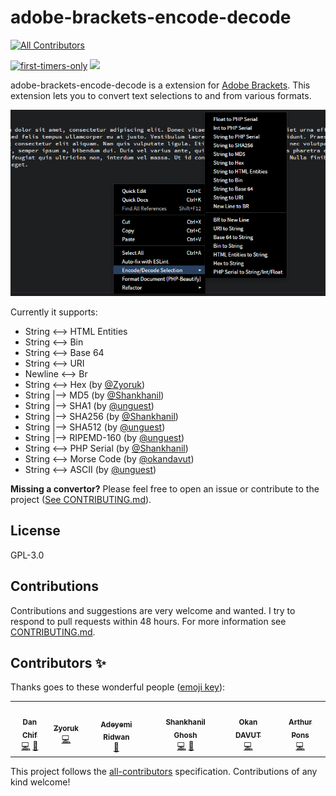 adobe-brackets-encode-decode
=========

<!-- ALL-CONTRIBUTORS-BADGE:START - Do not remove or modify this section -->
[![All Contributors](https://img.shields.io/badge/all_contributors-6-orange.svg?style=flat-square)](#contributors-)
<!-- ALL-CONTRIBUTORS-BADGE:END -->
[![first-timers-only](https://img.shields.io/badge/first--timers--only-friendly-blue.svg?style=flat-square)](https://www.firsttimersonly.com/)
[<img src="https://img.shields.io/badge/slack-@ossenthusiasts-brown.svg?logo=slack">](https://ossenthusiasts.slack.com/)

adobe-brackets-encode-decode is a extension for [Adobe Brackets](https://brackets.io
). This extension lets you to convert text selections to and from various formats.

![Brackets Context Menu](https://raw.githubusercontent.com/nadchif/adobe-brackets-encode-decode/master/screenshots/context-menu-updated-dark.png)

Currently it supports:
* String <--> HTML Entities
* String <--> Bin
* String <--> Base 64
* String <--> URI
* Newline <--> Br
* String <--> Hex (by [@Zyoruk](https://github.com/Zyoruk))
* String |--> MD5 (by [@Shankhanil](https://github.com/Shankhanil))
* String |--> SHA1 (by [@unguest](https://github.com/unguest))
* String |--> SHA256 (by [@Shankhanil](https://github.com/Shankhanil))
* String |--> SHA512 (by [@unguest](https://github.com/unguest))
* String |--> RIPEMD-160 (by [@unguest](https://github.com/unguest))
* String <--> PHP Serial (by [@Shankhanil](https://github.com/Shankhanil))
* String <--> Morse Code (by [@okandavut](https://github.com/okandavut))
* String <--> ASCII (by [@unguest](https://github.com/unguest))

**Missing a convertor?** Please feel free to open an issue or contribute to the project  ([See CONTRIBUTING.md](https://github.com/nadchif/adobe-brackets-encode-decode/blob/master/CONTRIBUTING.md)).



## License

GPL-3.0

## Contributions
Contributions and suggestions are very welcome and wanted. I try to respond to pull requests within 48 hours. For more information see [CONTRIBUTING.md](https://github.com/nadchif/adobe-brackets-encode-decode/blob/master/CONTRIBUTING.md).

## Contributors ✨

Thanks goes to these wonderful people ([emoji key](https://allcontributors.org/docs/en/emoji-key)):

<!-- ALL-CONTRIBUTORS-LIST:START - Do not remove or modify this section -->
<!-- prettier-ignore-start -->
<!-- markdownlint-disable -->
<table>
  <tr>
    <td align="center"><a href="http://aboutchif.com"><img src="https://avatars0.githubusercontent.com/u/47924887?v=4" width="100px;" alt=""/><br /><sub><b>Dan Chif</b></sub></a><br /><a href="https://github.com/nadchif/adobe-brackets-encode-decode/commits?author=nadchif" title="Code">💻</a> <a href="#maintenance-nadchif" title="Maintenance">🚧</a></td>
    <td align="center"><a href="https://github.com/Zyoruk"><img src="https://avatars1.githubusercontent.com/u/5423712?v=4" width="100px;" alt=""/><br /><sub><b>Zyoruk</b></sub></a><br /><a href="https://github.com/nadchif/adobe-brackets-encode-decode/commits?author=Zyoruk" title="Code">💻</a></td>
    <td align="center"><a href="https://github.com/profread"><img src="https://avatars2.githubusercontent.com/u/33536542?v=4" width="100px;" alt=""/><br /><sub><b>Adeyemi Ridwan</b></sub></a><br /><a href="https://github.com/nadchif/adobe-brackets-encode-decode/commits?author=profread" title="Documentation">📖</a></td>
    <td align="center"><a href="https://github.com/Shankhanil"><img src="https://avatars0.githubusercontent.com/u/17963889?v=4" width="100px;" alt=""/><br /><sub><b>Shankhanil Ghosh</b></sub></a><br /><a href="https://github.com/nadchif/adobe-brackets-encode-decode/commits?author=Shankhanil" title="Code">💻</a> <a href="#ideas-Shankhanil" title="Ideas, Planning, & Feedback">🤔</a></td>
    <td align="center"><a href="https://medium.com/@okandavut"><img src="https://avatars3.githubusercontent.com/u/10600157?v=4" width="100px;" alt=""/><br /><sub><b>Okan DAVUT</b></sub></a><br /><a href="https://github.com/nadchif/adobe-brackets-encode-decode/commits?author=okandavut" title="Code">💻</a></td>
    <td align="center"><a href="https://blog.arthurpons.fr"><img src="https://avatars2.githubusercontent.com/u/33666394?v=4" width="100px;" alt=""/><br /><sub><b>Arthur Pons</b></sub></a><br /><a href="https://github.com/nadchif/adobe-brackets-encode-decode/commits?author=unguest" title="Code">💻</a></td>
  </tr>
</table>

<!-- markdownlint-enable -->
<!-- prettier-ignore-end -->
<!-- ALL-CONTRIBUTORS-LIST:END -->

This project follows the [all-contributors](https://github.com/all-contributors/all-contributors) specification. Contributions of any kind welcome!
